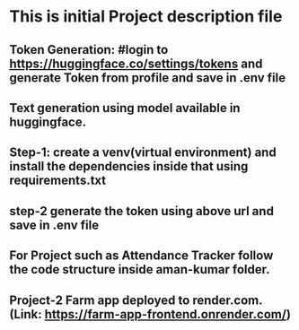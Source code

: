 # This is initial Project description file
## Token Generation: #login to https://huggingface.co/settings/tokens and generate Token from profile and save in .env file

## Text generation using model available in huggingface.
## Step-1: create a venv(virtual environment) and install the dependencies inside that using requirements.txt 
## step-2 generate the token using above url and save in .env file


## For Project such as Attendance Tracker follow the code structure inside aman-kumar folder.

## Project-2 Farm app deployed to render.com.(Link: https://farm-app-frontend.onrender.com/)
